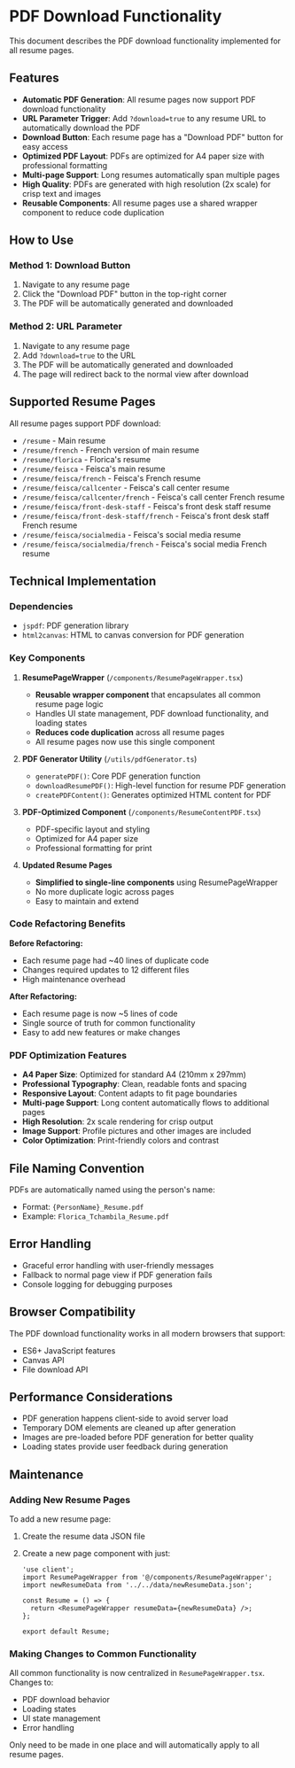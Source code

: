 # PDF Download Functionality

This document describes the PDF download functionality implemented for all resume pages.

## Features

- **Automatic PDF Generation**: All resume pages now support PDF download functionality
- **URL Parameter Trigger**: Add `?download=true` to any resume URL to automatically download the PDF
- **Download Button**: Each resume page has a "Download PDF" button for easy access
- **Optimized PDF Layout**: PDFs are optimized for A4 paper size with professional formatting
- **Multi-page Support**: Long resumes automatically span multiple pages
- **High Quality**: PDFs are generated with high resolution (2x scale) for crisp text and images
- **Reusable Components**: All resume pages use a shared wrapper component to reduce code duplication

## How to Use

### Method 1: Download Button

1. Navigate to any resume page
2. Click the "Download PDF" button in the top-right corner
3. The PDF will be automatically generated and downloaded

### Method 2: URL Parameter

1. Navigate to any resume page
2. Add `?download=true` to the URL
3. The PDF will be automatically generated and downloaded
4. The page will redirect back to the normal view after download

## Supported Resume Pages

All resume pages support PDF download:

- `/resume` - Main resume
- `/resume/french` - French version of main resume
- `/resume/florica` - Florica's resume
- `/resume/feisca` - Feisca's main resume
- `/resume/feisca/french` - Feisca's French resume
- `/resume/feisca/callcenter` - Feisca's call center resume
- `/resume/feisca/callcenter/french` - Feisca's call center French resume
- `/resume/feisca/front-desk-staff` - Feisca's front desk staff resume
- `/resume/feisca/front-desk-staff/french` - Feisca's front desk staff French resume
- `/resume/feisca/socialmedia` - Feisca's social media resume
- `/resume/feisca/socialmedia/french` - Feisca's social media French resume

## Technical Implementation

### Dependencies

- `jspdf`: PDF generation library
- `html2canvas`: HTML to canvas conversion for PDF generation

### Key Components

1. **ResumePageWrapper** (`/components/ResumePageWrapper.tsx`)
   - **Reusable wrapper component** that encapsulates all common resume page logic
   - Handles UI state management, PDF download functionality, and loading states
   - **Reduces code duplication** across all resume pages
   - All resume pages now use this single component

2. **PDF Generator Utility** (`/utils/pdfGenerator.ts`)
   - `generatePDF()`: Core PDF generation function
   - `downloadResumePDF()`: High-level function for resume PDF generation
   - `createPDFContent()`: Generates optimized HTML content for PDF

3. **PDF-Optimized Component** (`/components/ResumeContentPDF.tsx`)
   - PDF-specific layout and styling
   - Optimized for A4 paper size
   - Professional formatting for print

4. **Updated Resume Pages**
   - **Simplified to single-line components** using ResumePageWrapper
   - No more duplicate logic across pages
   - Easy to maintain and extend

### Code Refactoring Benefits

**Before Refactoring:**

- Each resume page had ~40 lines of duplicate code
- Changes required updates to 12 different files
- High maintenance overhead

**After Refactoring:**

- Each resume page is now ~5 lines of code
- Single source of truth for common functionality
- Easy to add new features or make changes

### PDF Optimization Features

- **A4 Paper Size**: Optimized for standard A4 (210mm x 297mm)
- **Professional Typography**: Clean, readable fonts and spacing
- **Responsive Layout**: Content adapts to fit page boundaries
- **Multi-page Support**: Long content automatically flows to additional pages
- **High Resolution**: 2x scale rendering for crisp output
- **Image Support**: Profile pictures and other images are included
- **Color Optimization**: Print-friendly colors and contrast

## File Naming Convention

PDFs are automatically named using the person's name:

- Format: `{PersonName}_Resume.pdf`
- Example: `Florica_Tchambila_Resume.pdf`

## Error Handling

- Graceful error handling with user-friendly messages
- Fallback to normal page view if PDF generation fails
- Console logging for debugging purposes

## Browser Compatibility

The PDF download functionality works in all modern browsers that support:

- ES6+ JavaScript features
- Canvas API
- File download API

## Performance Considerations

- PDF generation happens client-side to avoid server load
- Temporary DOM elements are cleaned up after generation
- Images are pre-loaded before PDF generation for better quality
- Loading states provide user feedback during generation

## Maintenance

### Adding New Resume Pages

To add a new resume page:

1. Create the resume data JSON file
2. Create a new page component with just:

   ```tsx
   'use client';
   import ResumePageWrapper from '@/components/ResumePageWrapper';
   import newResumeData from '../../data/newResumeData.json';

   const Resume = () => {
     return <ResumePageWrapper resumeData={newResumeData} />;
   };

   export default Resume;
   ```

### Making Changes to Common Functionality

All common functionality is now centralized in `ResumePageWrapper.tsx`. Changes to:

- PDF download behavior
- Loading states
- UI state management
- Error handling

Only need to be made in one place and will automatically apply to all resume pages.
